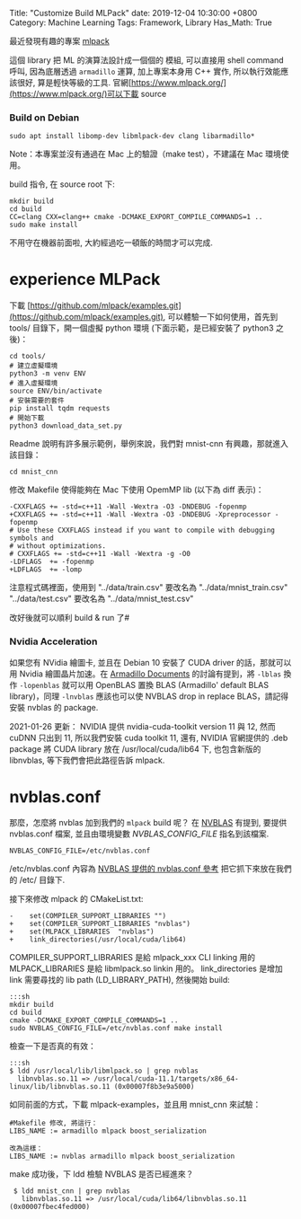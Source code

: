 Title: "Customize Build MLPack"
date: 2019-12-04 10:30:00 +0800
Category: Machine Learning
Tags: Framework, Library
Has_Math: True

最近發現有趣的專案 [mlpack](https://www.mlpack.org/)

這個 library 把 ML 的演算法設計成一個個的 模組, 可以直接用 shell command 呼叫, 因為底層透過 `armadillo` 運算,
加上專案本身用 C++ 實作, 所以執行效能應該很好, 算是輕快等級的工具.
官網[https://www.mlpack.org/](https://www.mlpack.org/)可以下載 source

### Build on Debian ###

	sudo apt install libomp-dev libmlpack-dev clang libarmadillo*

Note：本專案並沒有通過在 Mac 上的驗證（make test），不建議在 Mac 環境使用。

build 指令, 在 source root 下:

	mkdir build
	cd build
	CC=clang CXX=clang++ cmake -DCMAKE_EXPORT_COMPILE_COMMANDS=1 ..
	sudo make install

不用守在機器前面啦, 大約經過吃一頓飯的時間才可以完成.

# experience MLPack #

下載 [https://github.com/mlpack/examples.git](https://github.com/mlpack/examples.git),
可以體驗一下如何使用，首先到 tools/ 目錄下，開一個虛擬 python 環境
(下面示範，是已經安裝了 python3 之後)：

	cd tools/
	# 建立虛擬環境
	python3 -m venv ENV
	# 進入虛擬環境
	source ENV/bin/activate
	# 安裝需要的套件
	pip install tqdm requests
	# 開始下載
	python3 download_data_set.py

Readme 說明有許多展示範例，舉例來說，我們對 mnist-cnn 有興趣，那就進入該目錄：

	cd mnist_cnn

修改 Makefile 使得能夠在 Mac 下使用 OpemMP lib (以下為 diff 表示)：

	-CXXFLAGS += -std=c++11 -Wall -Wextra -O3 -DNDEBUG -fopenmp
	+CXXFLAGS += -std=c++11 -Wall -Wextra -O3 -DNDEBUG -Xpreprocessor -fopenmp
    # Use these CXXFLAGS instead if you want to compile with debugging symbols and
    # without optimizations.
    # CXXFLAGS += -std=c++11 -Wall -Wextra -g -O0
    -LDFLAGS  += -fopenmp
	+LDFLAGS  += -lomp

注意程式碼裡面，使用到 "../data/train.csv" 要改名為 "../data/mnist_train.csv"
"../data/test.csv" 要改名為 "../data/mnist_test.csv"

改好後就可以順利 build & run 了#



### Nvidia Acceleration ###


如果您有 NVidia 繪圖卡, 並且在 Debian 10 安裝了 CUDA driver 的話，那就可以用 Nvidia 繪圖晶片加速。在 [Armadillo Documents](http://arma.sourceforge.net/faq.html#linking) 的討論有提到，將 `-lblas` 換作 `-lopenblas` 就可以用 OpenBLAS 置換 BLAS (Armadillo' default BLAS library)，同理 `-lnvblas` 應該也可以使 NVBLAS drop in replace BLAS，請記得安裝 nvblas 的 package.

2021-01-26 更新： NVIDIA 提供 nvidia-cuda-toolkit version 11 與 12, 然而 cuDNN 只出到 11,
所以我們安裝 cuda toolkit 11, 還有, NVIDIA 官網提供的 .deb package 將 CUDA library
放在 /usr/local/cuda/lib64 下, 也包含新版的 libnvblas, 等下我們會把此路徑告訴 mlpack.

# nvblas.conf #

那麼，怎麼將 nvblas 加到我們的 `mlpack` build 呢？ 在 [NVBLAS](https://docs.nvidia.com/cuda/nvblas/index.html) 有提到,
要提供 nvblas.conf 檔案, 並且由環境變數 _NVBLAS_CONFIG_FILE_ 指名到該檔案.

	NVBLAS_CONFIG_FILE=/etc/nvblas.conf

/etc/nvblas.conf 內容為 [NVBLAS 提供的 nvblas.conf 參考](https://docs.nvidia.com/cuda/nvblas/index.html#configuration_example)
把它抓下來放在我們的 /etc/ 目錄下.

接下來修改 mlpack 的 CMakeList.txt:

	-    set(COMPILER_SUPPORT_LIBRARIES "")
	+    set(COMPILER_SUPPORT_LIBRARIES "nvblas")
	+    set(MLPACK_LIBRARIES  "nvblas")
	+    link_directories(/usr/local/cuda/lib64)


COMPILER_SUPPORT_LIBRARIES 是給 mlpack_xxx CLI linking 用的
MLPACK_LIBRARIES 是給 libmlpack.so linkin 用的。
link_directories 是增加 link 需要尋找的 lib path (LD_LIBRARY_PATH),
然後開始 build:

	:::sh
	mkdir build
	cd build
	cmake -DCMAKE_EXPORT_COMPILE_COMMANDS=1 ..
	sudo NVBLAS_CONFIG_FILE=/etc/nvblas.conf make install

檢查一下是否真的有效：

	:::sh
	$ ldd /usr/local/lib/libmlpack.so | grep nvblas
	  libnvblas.so.11 => /usr/local/cuda-11.1/targets/x86_64-linux/lib/libnvblas.so.11 (0x00007f8b3e9a5000)



如同前面的方式，下載 mlpack-examples，並且用 mnist_cnn 來試驗：

	#Makefile 修改, 將這行：
	LIBS_NAME := armadillo mlpack boost_serialization

	改為這樣：
	LIBS_NAME := nvblas armadillo mlpack boost_serialization

make 成功後，下 ldd 檢驗 NVBLAS 是否已經進來？

     $ ldd mnist_cnn | grep nvblas
	   libnvblas.so.11 => /usr/local/cuda/lib64/libnvblas.so.11 (0x00007fbec4fed000)

